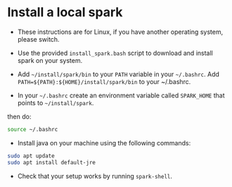 # Install a local spark

* These instructions are for Linux, if you have another operating system, please switch.

* Use the provided `install_spark.bash` script to download and install spark on your system.

* Add `~/install/spark/bin` to your `PATH` variable in your `~/.bashrc`.
    Add `PATH=${PATH}:${HOME}/install/spark/bin` to your ~/.bashrc.

* In your `~/.bashrc` create an environment variable called `SPARK_HOME` that points to `~/install/spark`.

then do:

```bash
source ~/.bashrc
```

* Install java on your machine using the following commands:

```bash
sudo apt update
sudo apt install default-jre
```

* Check that your setup works by running `spark-shell`.
